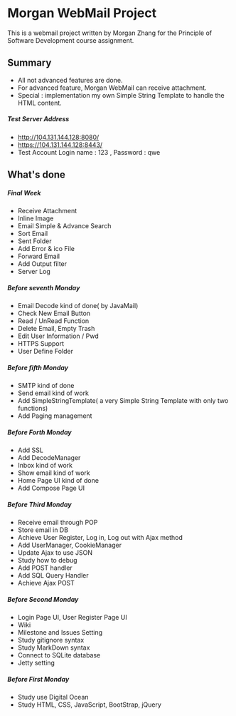 # Morgan WebMail Project

This is a webmail project written by Morgan Zhang for the Principle of Software Development course assignment.

## Summary
- All not advanced features are done.
- For advanced feature, Morgan WebMail can receive attachment.
- Special : implementation my own Simple String Template to handle the HTML content.

##### Test Server Address
- http://104.131.144.128:8080/
- https://104.131.144.128:8443/
- Test Account
Login name : 123 , Password : qwe

## What's done

##### Final Week
- Receive Attachment
- Inline Image
- Email Simple & Advance Search
- Sort Email
- Sent Folder
- Add Error & ico File
- Forward Email
- Add Output filter
- Server Log

##### Before seventh Monday
- Email Decode kind of done( by JavaMail)
- Check New Email Button
- Read / UnRead Function
- Delete Email, Empty Trash
- Edit User Information / Pwd
- HTTPS Support
- User Define Folder

##### Before fifth Monday
- SMTP kind of done
- Send email kind of work
- Add SimpleStringTemplate( a very Simple String Template with only two functions)
- Add Paging management

##### Before Forth Monday
- Add SSL
- Add DecodeManager
- Inbox kind of work
- Show email kind of work
- Home Page UI kind of done
- Add Compose Page UI

##### Before Third Monday
- Receive email through POP
- Store email in DB
- Achieve User Register, Log in, Log out with Ajax method
- Add UserManager, CookieManager
- Update Ajax to use JSON
- Study how to debug
- Add POST handler
- Add SQL Query Handler
- Achieve Ajax POST

##### Before Second Monday
- Login Page UI, User Register Page UI
- Wiki
- Milestone and Issues Setting
- Study gitignore syntax
- Study MarkDown syntax
- Connect to SQLite database
- Jetty setting

##### Before First Monday
- Study use Digital Ocean
- Study HTML, CSS, JavaScript, BootStrap, jQuery